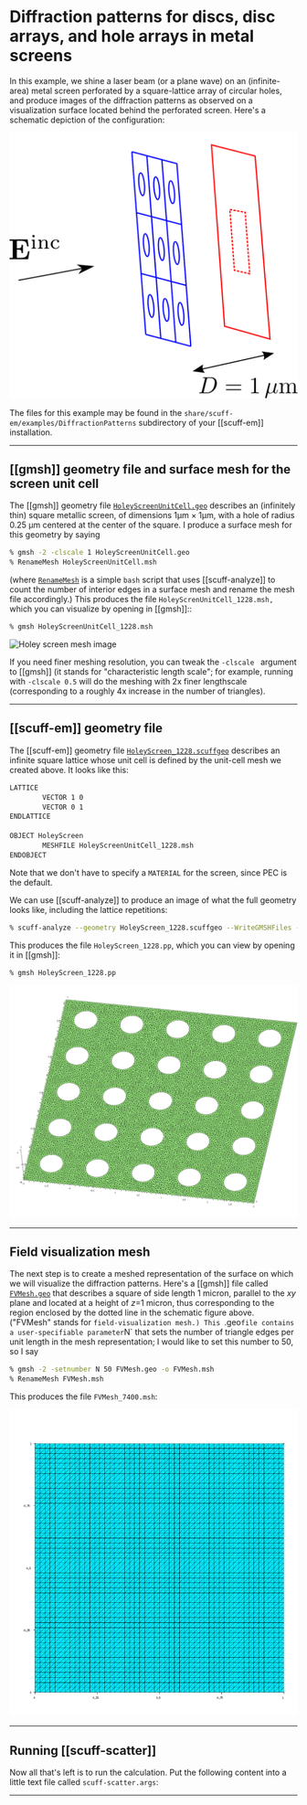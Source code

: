 # Diffraction patterns for discs, disc arrays, and hole arrays in metal screens

In this example, we shine a laser beam (or a plane wave) on an 
(infinite-area) metal screen perforated by a square-lattice
array of circular holes, and produce images of the diffraction 
patterns as observed on a visualization surface located behind the 
perforated screen. Here's a schematic depiction of the configuration:

![Diffraction experiment image](DiffractionSchematic.png)

The files for this example may be found in the
`share/scuff-em/examples/DiffractionPatterns` subdirectory
of your [[scuff-em]] installation.

--------------------------------------------------
## [[gmsh]] geometry file and surface mesh for the screen unit cell

The [[gmsh]] geometry file [`HoleyScreenUnitCell.geo`](HoleyScreenUnitCell.geo)
describes an (infinitely thin) square metallic screen, 
of dimensions 1&mu;m &times; 1&mu;m, with a hole of radius 0.25 &mu;m
centered at the center of the square. I produce a surface mesh for
this geometry by saying

````bash
% gmsh -2 -clscale 1 HoleyScreenUnitCell.geo
% RenameMesh HoleyScreenUnitCell.msh
````
(where [`RenameMesh`](../SiO2Spheres/RenameMesh) is a simple 
`bash` script that uses [[scuff-analyze]] to count the number 
of interior edges in a surface mesh and rename the mesh file 
accordingly.)
This produces the file `HoleyScrenUnitCell_1228.msh,`
which you can visualize by opening in [[gmsh]]::

````bash
% gmsh HoleyScreenUnitCell_1228.msh
````
![Holey screen mesh image](HoleyScreenUnitCell_320.png)

If you need finer meshing resolution, you can tweak
the `-clscale ` argument to [[gmsh]] (it stands
for "characteristic length scale"; for example,
running with `-clscale 0.5` will do the meshing
with 2x finer lengthscale (corresponding to a 
roughly 4x increase in the number of triangles).

--------------------------------------------------
## [[scuff-em]] geometry file

The [[scuff-em]] geometry file
[`HoleyScreen_1228.scuffgeo`](HoleyScreen_1228.scuffgeo)
describes an infinite square lattice whose unit
cell is defined by the unit-cell mesh we created
above. It looks like this:

````bash
LATTICE
        VECTOR 1 0
        VECTOR 0 1
ENDLATTICE    

OBJECT HoleyScreen
        MESHFILE HoleyScreenUnitCell_1228.msh
ENDOBJECT
````

Note that we don't have to specify a `MATERIAL`
for the screen, since PEC is the default.

We can use [[scuff-analyze]] to produce an image
of what the full geometry looks like, including
the lattice repetitions:

````bash
% scuff-analyze --geometry HoleyScreen_1228.scuffgeo --WriteGMSHFiles --Neighbors 2
````

This produces the file `HoleyScreen_1228.pp`, which you 
can view by opening it in [[gmsh]]:

````bash
% gmsh HoleyScreen_1228.pp
````

![HoleyScreen geometry image](HoleyScreenGeometry.png)

--------------------------------------------------
## Field visualization mesh

The next step is to create a meshed representation of the
surface on which we will visualize the diffraction patterns.
Here's a [[gmsh]] file called
[`FVMesh.geo`](FVMesh.geo) that describes a square of
side length 1 micron, parallel to the *xy* plane and
located at a height of *z*=1 micron, thus corresponding
to the region enclosed by the dotted line in the schematic
figure above. ("FVMesh" stands for `field-visualization
mesh.) This `.geo` file contains a user-specifiable
parameter `N` that sets the number of triangle edges per
unit length in the mesh representation; I would
like to set this number to 50, so I say

````bash
% gmsh -2 -setnumber N 50 FVMesh.geo -o FVMesh.msh
% RenameMesh FVMesh.msh
````

This produces the file `FVMesh_7400.msh`:

![FVMesh image](FVMesh_7400.png)

--------------------------------------------------
## Running [[scuff-scatter]]

Now all that's left is to run the calculation.
Put the following content into a little text
file called `scuff-scatter.args`:


--------------------------------------------------

[scuff-neq]:              ../../applications/scuff-neq/scuff-neq.md
[Transformations]:        ../../reference/Transformations
[KruegerPaper]:           http://dx.doi.org/10.1103/PhysRevB.86.115423
